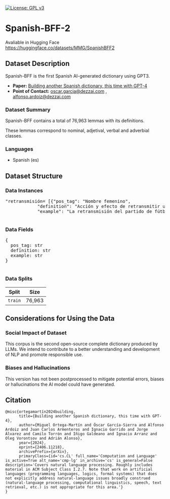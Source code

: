 [![License: GPL v3](https://img.shields.io/badge/License-GNU-blue)](https://github.com/dezzai/Spanish-BFF/blob/main/LICENSE)
# Spanish-BFF-2

Avaliable in Hugging Face https://huggingface.co/datasets/MMG/SpanishBFF2

## Dataset Description

Spanish-BFF is the first Spanish AI-generated dictionary using GPT3.

- **Paper:** [Building another Spanish dictionary, this time with GPT-4](https://arxiv.org/abs/2406.11218)
- **Point of Contact:** oscar.garcia@dezzai.com , alfonso.ardoiz@dezzai.com


### Dataset Summary

Spanish-BFF contains a total of 76,963 lemmas with its definitions.

These lemmas correspond to nominal, adjetival, verbal and adverbial classes.


### Languages

- Spanish (es)


## Dataset Structure

### Data Instances

<pre>
"retransmisión= [{"pos_tag": "Nombre femenino",
            "definition": "Acción y efecto de retransmitir un evento, generalmente por televisión o radio.",
            "example": "La retransmisión del partido de fútbol fue vista por millones de personas."}]

</pre>

### Data Fields

<pre>
{
  pos_tag: str
  definition: str
  example: str
}

</pre>

### Data Splits

| Split | Size |
| ------------- | ------------- |
| `train` | 76,963|



## Considerations for Using the Data

### Social Impact of Dataset

This corpus is the second open-source complete dictionary produced by LLMs. We intend to contribute to a better understanding and development of NLP and promote responsible use. 

### Biases and Hallucinations

This version has not been postprocessed to mitigate potential errors, biases or hallucinations the AI model could have generated.


## Citation 

```
@misc{ortegamartín2024building,
      title={Building another Spanish dictionary, this time with GPT-4}, 
      author={Miguel Ortega-Martín and Óscar García-Sierra and Alfonso Ardoiz and Juan Carlos Armenteros and Ignacio Garrido and Jorge Álvarez and Camilo Torrón and Iñigo Galdeano and Ignacio Arranz and Oleg Vorontsov and Adrián Alonso},
      year={2024},
      eprint={2406.11218},
      archivePrefix={arXiv},
      primaryClass={id='cs.CL' full_name='Computation and Language' is_active=True alt_name='cmp-lg' in_archive='cs' is_general=False description='Covers natural language processing. Roughly includes material in ACM Subject Class I.2.7. Note that work on artificial languages (programming languages, logics, formal systems) that does not explicitly address natural-language issues broadly construed (natural-language processing, computational linguistics, speech, text retrieval, etc.) is not appropriate for this area.'}
}

```
